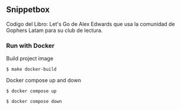 ## Snippetbox

Codigo del Libro: Let's Go de Alex Edwards que usa la comunidad de Gophers Latam para su club de lectura.

### Run with Docker

Build project image 
```
$ make docker-build

```

Docker compose up and down
```
$ docker compose up

$ docker compose down

```